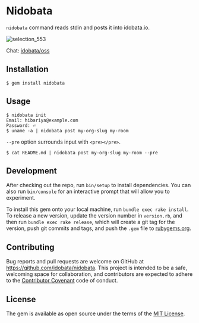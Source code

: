 # Nidobata

`nidobata` command reads stdin and posts it into idobata.io.

![selection_553](https://cloud.githubusercontent.com/assets/43346/21834741/10668980-d7fb-11e6-9852-b587950e3982.png)

Chat: [idobata/oss](https://idobata.io/#/organization/idobata/room/oss)

## Installation

    $ gem install nidobata

## Usage

```
$ nidobata init
Email: hibariya@example.com
Password: ⏎
$ uname -a | nidobata post my-org-slug my-room
```

`--pre` option surrounds input with `<pre></pre>`.

```
$ cat README.md | nidobata post my-org-slug my-room --pre
```

## Development

After checking out the repo, run `bin/setup` to install dependencies. You can also run `bin/console` for an interactive prompt that will allow you to experiment.

To install this gem onto your local machine, run `bundle exec rake install`. To release a new version, update the version number in `version.rb`, and then run `bundle exec rake release`, which will create a git tag for the version, push git commits and tags, and push the `.gem` file to [rubygems.org](https://rubygems.org).

## Contributing

Bug reports and pull requests are welcome on GitHub at https://github.com/idobata/nidobata. This project is intended to be a safe, welcoming space for collaboration, and contributors are expected to adhere to the [Contributor Covenant](http://contributor-covenant.org) code of conduct.


## License

The gem is available as open source under the terms of the [MIT License](http://opensource.org/licenses/MIT).

